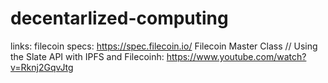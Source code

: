 # decentarlized-computing

links:
    filecoin specs: https://spec.filecoin.io/ 
    Filecoin Master Class // Using the Slate API with IPFS and Filecoinh: https://www.youtube.com/watch?v=Rknj2GqvJtg 